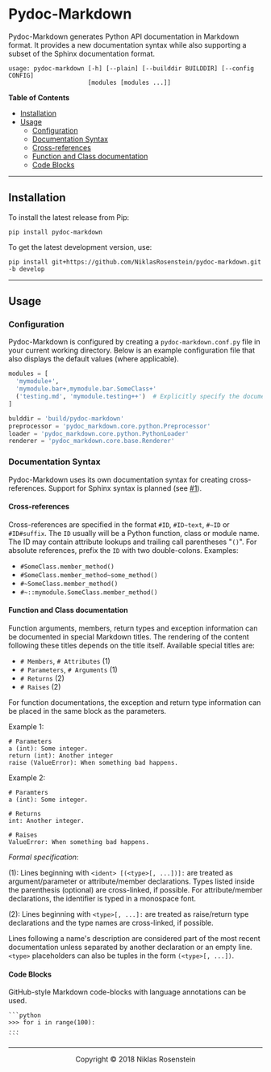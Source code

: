 # Pydoc-Markdown

Pydoc-Markdown generates Python API documentation in Markdown format. It
provides a new documentation syntax while also supporting a subset of the
Sphinx documentation format.

```
usage: pydoc-markdown [-h] [--plain] [--builddir BUILDDIR] [--config CONFIG]
                      [modules [modules ...]]
```

__Table of Contents__

* [Installation](#installation)
* [Usage](#usage)
  * [Configuration](#configuration)
  * [Documentation Syntax](#documentation-syntax)
  * [Cross-references](#cross-references)
  * [Function and Class documentation](#function-and-class-documentation)
  * [Code Blocks](#code-blocks)

---

## Installation

To install the latest release from Pip:

    pip install pydoc-markdown

To get the latest development version, use:

    pip install git+https://github.com/NiklasRosenstein/pydoc-markdown.git -b develop

---

## Usage

### Configuration

Pydoc-Markdown is configured by creating a `pydoc-markdown.conf.py` file in
your current working directory. Below is an example configuration file that
also displays the default values (where applicable).

```python
modules = [
  'mymodule+',
  'mymodule.bar+,mymodule.bar.SomeClass+'
  ('testing.md', 'mymodule.testing++')  # Explicitly specify the document filename
]

bulddir = 'build/pydoc-markdown'
preprocessor = 'pydoc_markdown.core.python.Preprocessor'
loader = 'pydoc_markdown.core.python.PythonLoader'
renderer = 'pydoc_markdown.core.base.Renderer'
```

### Documentation Syntax

Pydoc-Markdown uses its own documentation syntax for creating cross-references.
Support for Sphinx syntax is planned (see [#1]).

  [#1]: https://github.com/NiklasRosenstein/pydoc-markdown/issues/1

#### Cross-references

Cross-references are specified in the format `#ID`, `#ID~text`, `#~ID` or
`#ID#suffix`. The `ID` usually will be a Python function, class or module
name. The ID may contain attribute lookups and trailing call parentheses
"`()`". For absolute references, prefix the `ID` with two
double-colons. Examples:

* `#SomeClass.member_method()`
* `#SomeClass.member_method~some_method()`
* `#~SomeClass.member_method()`
* `#~::mymodule.SomeClass.member_method()`

#### Function and Class documentation

Function arguments, members, return types and exception information can be
documented in special Markdown titles. The rendering of the content following
these titles depends on the title itself. Available special titles are:

* `# Members`, `# Attributes` (1)
* `# Parameters`, `# Arguments` (1)
* `# Returns` (2)
* `# Raises` (2)

For function documentations, the exception and return type information can
be placed in the same block as the parameters.

Example 1:

    # Parameters
    a (int): Some integer.
    return (int): Another integer
    raise (ValueError): When something bad happens.

Example 2:

    # Paramters
    a (int): Some integer.

    # Returns
    int: Another integer.

    # Raises
    ValueError: When something bad happens.

_Formal specification_:

(1): Lines beginning with `<ident> [(<type>[, ...])]:` are treated as
argument/parameter or attribute/member declarations. Types listed inside the
parenthesis (optional) are cross-linked, if possible. For attribute/member
declarations, the identifier is typed in a monospace font.

(2): Lines beginning with `<type>[, ...]:` are treated as raise/return type
declarations and the type names are cross-linked, if possible.

Lines following a name's description are considered part of the most recent
documentation unless separated by another declaration or an empty line. `<type>`
placeholders can also be tuples in the form `(<type>[, ...])`.

#### Code Blocks

GitHub-style Markdown code-blocks with language annotations can be used.

    ```python
    >>> for i in range(100):
    ...
    ```

---

<p align="center">Copyright &copy; 2018 Niklas Rosenstein</p>
